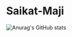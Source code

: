# Saikat-Maji

![Anurag's GitHub stats](https://github-readme-stats.vercel.app/api?username=saikat&theme=dark&show_icons=true)



